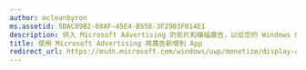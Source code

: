 ```yaml
---
author: mcleanbyron
ms.assetid: 5DAC89B2-08AF-45E4-B558-3F2903F014E1
description: 併入 Microsoft Advertising 的影片和橫幅廣告，以從您的 Windows 應用程式獲得更多利潤。 電腦、平板電腦和手機 Windows 應用程式中顯示的廣告。 您可以使用 Windows 開發人員中心儀表板即時監視您的廣告績效。
title: 使用 Microsoft Advertising 將廣告新增到 App
redirect_url: https://msdn.microsoft.com/windows/uwp/monetize/display-ads-in-your-app
---
```


 


<!--HONumber=May16_HO2-->


